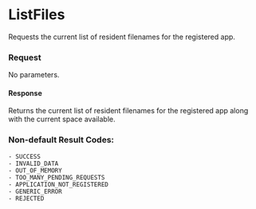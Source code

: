 # ListFiles 

Requests the current list of resident filenames for the registered app.

### Request ###

No parameters.

#### Response ###

Returns the current list of resident filenames for the registered app along with the current space available.


### Non-default Result Codes: ###

	- SUCCESS
	- INVALID_DATA
	- OUT_OF_MEMORY
	- TOO_MANY_PENDING_REQUESTS
	- APPLICATION_NOT_REGISTERED
	- GENERIC_ERROR
	- REJECTED